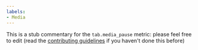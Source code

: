 ```yaml
---
labels:
- Media
---
```

This is a stub commentary for the `tab.media_pause` metric: please feel free to edit (read the
[contributing guidelines](https://github.com/mozilla/glean-annotations/blob/main/CONTRIBUTING.md)
if you haven't done this before)
